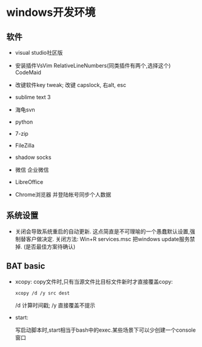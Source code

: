 # windows开发环境

## 软件

* visual studio社区版
* 安装插件VsVim RelativeLineNumbers(同类插件有两个,选择这个) CodeMaid
* 改键软件key tweak; 改键 capslock, 右alt, esc
* sublime text 3
* 海龟svn
* python
* 7-zip
* FileZilla
* shadow socks
* 微信 企业微信
* LibreOffice

* Chrome浏览器 并登陆帐号同步个人数据

## 系统设置

* 关闭会导致系统重启的自动更新.
  这点简直是不可理喻的一个愚蠢默认设置,强制替客户做决定.
  关闭方法: Win+R services.msc 把windows update服务禁掉.
  (是否最佳方案待确认)


## BAT basic

* xcopy:
  copy文件时,只有当源文件比目标文件新时才直接覆盖copy:

  ```
  xcopy /d /y src dest
  ```
  /d 计算时间戳; /y 直接覆盖不提示

* start:

  写启动脚本时,start相当于bash中的exec.某些场景下可以少创建一个console窗口
